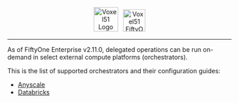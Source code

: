 <!-- markdownlint-disable no-inline-html line-length -->
<!-- markdownlint-disable-next-line first-line-heading -->
<div align="center">
<p align="center">

<img alt="Voxel51 Logo" src="https://user-images.githubusercontent.com/25985824/106288517-2422e000-6216-11eb-871d-26ad2e7b1e59.png" height="55px"> &nbsp;
<img alt="Voxel51 FiftyOne" src="https://user-images.githubusercontent.com/25985824/106288518-24bb7680-6216-11eb-8f10-60052c519586.png" height="50px">

</p>
</div>
<!-- markdownlint-enable no-inline-html line-length -->

---

As of FiftyOne Enterprise v2.11.0, delegated operations can be run on-demand
in select external compute platforms (orchestrators).

This is the list of supported orchestrators and their configuration guides:

- [Anyscale](./orchestrators/configuring-anyscale-orchestrator.md)
- [Databricks](./orchestrators/configuring-databricks-orchestrator.md)
